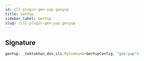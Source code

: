 ```yaml
---
id: cli-plugin-gen-yup.genyup
title: GenYup
sidebar_label: GenYup
slug: /cli-plugin-gen-yup.genyup
---
```






## Signature

```typescript
genYup: _toktokhan_dev_cli.MyCommand<GenYupConfig, "gen:yup">
```
